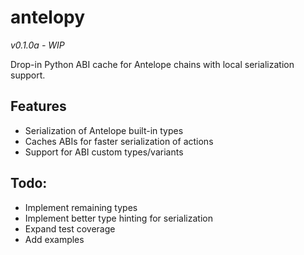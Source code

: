 # antelopy

*v0.1.0a - WIP*

Drop-in Python ABI cache for Antelope chains with local serialization support. 

## Features
* Serialization of Antelope built-in types
* Caches ABIs for faster serialization of actions
* Support for ABI custom types/variants

## Todo:
* Implement remaining types
* Implement better type hinting for serialization
* Expand test coverage
* Add examples